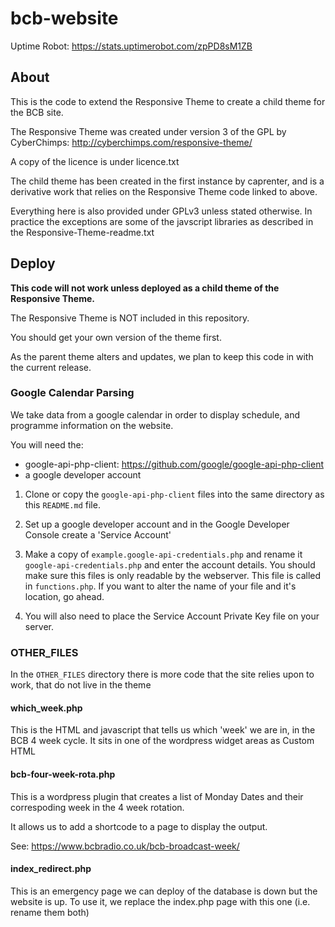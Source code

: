 # bcb-website

Uptime Robot: https://stats.uptimerobot.com/zpPD8sM1ZB

## About

This is the code to extend the Responsive Theme to create a child theme
for the BCB site.

The Responsive Theme was created under version 3 of the GPL by 
CyberChimps:
http://cyberchimps.com/responsive-theme/

A copy of the licence is under licence.txt

The child theme has been created in the first instance by caprenter, 
and is a derivative work that relies on the Responsive Theme code linked
to above.

Everything here is also provided under GPLv3 unless stated otherwise. 
In practice the exceptions are some of the javscript libraries as 
described in the Responsive-Theme-readme.txt

## Deploy

**This code will not work unless deployed as a child theme of the Responsive Theme.**

The Responsive Theme is NOT included in this repository. 

You should get your own version of the theme first.

As the parent theme alters and updates, we plan to keep this code in
with the current release.

### Google Calendar Parsing

We take data from a google calendar in order to display schedule, and programme information on the website.

You will need the:
 * google-api-php-client: https://github.com/google/google-api-php-client
 * a google developer account

1. Clone or copy the `google-api-php-client` files into the same directory as this `README.md` file.

2. Set up a google developer account and in the Google Developer Console create a 'Service Account'

3. Make a copy of `example.google-api-credentials.php` and rename it `google-api-credentials.php` and enter the account details. You should make sure this files is only readable by the webserver.
This file is called in `functions.php`. If you want to alter the name of your file and it's location, go ahead.

4. You will also need to place the Service Account Private Key file on your server.

### OTHER_FILES

In the `OTHER_FILES` directory there is more code that the site relies upon to work, that do not live in the theme

#### which_week.php

This is the HTML and javascript that tells us which 'week' we are in, in the BCB 4 week cycle. It sits in one of the wordpress widget areas as Custom HTML

#### bcb-four-week-rota.php

This is a wordpress plugin that creates a list of Monday Dates and their correspoding week in the 4 week rotation. 

It allows us to add a shortcode to a page to display the output.

See: https://www.bcbradio.co.uk/bcb-broadcast-week/

#### index_redirect.php

This is an emergency page we can deploy of the database is down but the website is up.
To use it, we replace the index.php page with this one (i.e. rename them both)
